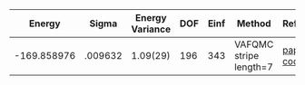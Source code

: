 | Energy      | Sigma   | Energy Variance | DOF | Einf | Method                 | Reference |
|-------------|---------|-----------------|-----|------|------------------------|-----------|
| -169.858976 | .009632 | 1.09(29)        | 196 | 343  | VAFQMC stripe length=7 | [paper](https://journals.aps.org/prb/abstract/10.1103/PhysRevB.107.115133) [code](git-scm.sissa.it:TurboLattice/HST_AAD/example/14x16/U8/stripel7doping1su8/b1.3n/pbc) |
